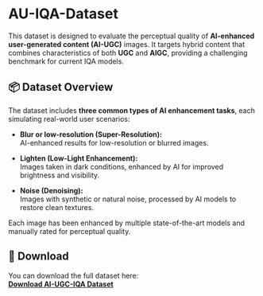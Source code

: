 # AU-IQA-Dataset

This dataset is designed to evaluate the perceptual quality of **AI-enhanced user-generated content (AI-UGC)** images. It targets hybrid content that combines characteristics of both **UGC** and **AIGC**, providing a challenging benchmark for current IQA models.

## 📦 Dataset Overview

The dataset includes **three common types of AI enhancement tasks**, each simulating real-world user scenarios:

- **Blur or low-resolution (Super-Resolution):**  
  AI-enhanced results for low-resolution or blurred images.

- **Lighten (Low-Light Enhancement):**  
  Images taken in dark conditions, enhanced by AI for improved brightness and visibility.

- **Noise (Denoising):**  
  Images with synthetic or natural noise, processed by AI models to restore clean textures.

Each image has been enhanced by multiple state-of-the-art models and manually rated for perceptual quality.


## 🔗 Download

You can download the full dataset here:  
**[Download AI-UGC-IQA Dataset](https://drive.google.com/file/d/1La4aP0ZLZdCehe_KZu3TCsAgLV_C-U6V/view?usp=sharing)**  